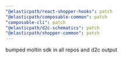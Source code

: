 ```yaml
---
"@elasticpath/react-shopper-hooks": patch
"@elasticpath/composable-common": patch
"composable-cli": patch
"@elasticpath/d2c-schematics": patch
"@elasticpath/shopper-common": patch
---
```


bumped moltin sdk in all repos and d2c output
